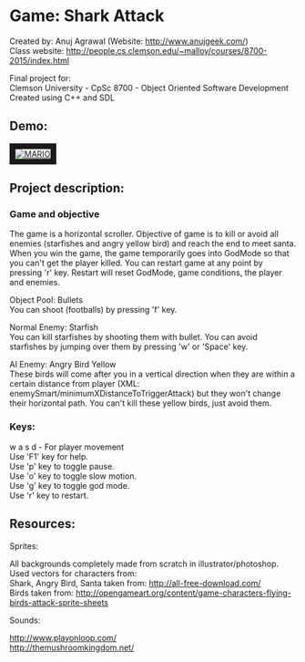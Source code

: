 # Game: Shark Attack
Created by: Anuj Agrawal (Website: http://www.anujgeek.com/)
<br>
Class website: http://people.cs.clemson.edu/~malloy/courses/8700-2015/index.html

Final project for:
<br>
Clemson University - CpSc 8700 - Object Oriented Software Development
<br>
Created using C++ and SDL

## Demo:

<a href="http://www.youtube.com/watch?feature=player_embedded&v=Xks5SGqjwU4" target="_blank"><img src="http://img.youtube.com/vi/Xks5SGqjwU4/0.jpg" alt="MARIO" border="10"/></a>

## Project description:

### Game and objective
The game is a horizontal scroller.
Objective of game is to kill or avoid all enemies (starfishes and angry yellow bird)
and reach the end to meet santa.
When you win the game, the game temporarily goes into GodMode
so that you can't get the player killed.
You can restart game at any point by pressing 'r' key. Restart will reset
GodMode, game conditions, the player and enemies.

Object Pool: Bullets
<br>
You can shoot (footballs) by pressing 'f' key.

Normal Enemy: Starfish
<br>
You can kill starfishes by shooting them with bullet.
You can avoid starfishes by jumping over them by pressing 'w' or 'Space' key.

AI Enemy: Angry Bird Yellow
<br>
These birds will come after you in a vertical direction when they are
within a certain distance from player (XML: enemySmart/minimumXDistanceToTriggerAttack)
but they won't change their horizontal path.
You can't kill these yellow birds, just avoid them.

### Keys:

w a s d - For player movement
<br>
Use 'F1' key for help.
<br>
Use 'p' key to toggle pause.
<br>
Use 'o' key to toggle slow motion.
<br>
Use 'g' key to toggle god mode.
<br>
Use 'r' key to restart.

## Resources:

Sprites:

All backgrounds completely made from scratch in illustrator/photoshop.
<br>
Used vectors for characters from:
<br>
Shark, Angry Bird, Santa taken from: http://all-free-download.com/
<br>
Birds taken from: http://opengameart.org/content/game-characters-flying-birds-attack-sprite-sheets

Sounds:

http://www.playonloop.com/
<br>
http://themushroomkingdom.net/

